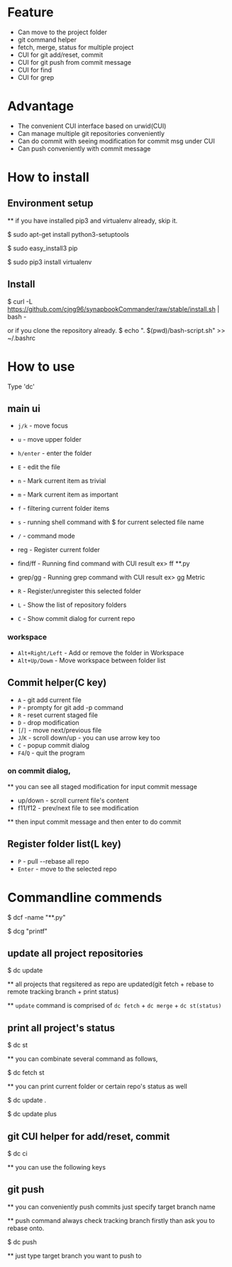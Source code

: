 # Feature

- Can move to the project folder
- git command helper
- fetch, merge, status for multiple project
- CUI for git add/reset, commit
- CUI for git push from commit message
- CUI for find
- CUI for grep

# Advantage

- The convenient CUI interface based on urwid(CUI)
- Can manage multiple git repositories conveniently
- Can do commit with seeing modification for commit msg under CUI
- Can push conveniently with commit message

# How to install

## Environment setup

\*\* if you have installed pip3 and virtualenv already, skip it.

\$ sudo apt-get install python3-setuptools

\$ sudo easy_install3 pip

\$ sudo pip3 install virtualenv

## Install

\$ curl -L https://github.com/cjng96/synapbookCommander/raw/stable/install.sh | bash -

or if you clone the repository already.
$ echo ". $(pwd)/bash-script.sh" >> ~/.bashrc

# How to use

Type 'dc'

## main ui

- `j/k` - move focus
- `u` - move upper folder
- `h/enter` - enter the folder
- `E` - edit the file

- `n` - Mark current item as trivial
- `m` - Mark current item as important

- `f` - filtering current folder items
- `s` - running shell command with \$ for current selected file name

- `/` - command mode
- reg - Register current folder
- find/ff - Running find command with CUI result
  ex> ff \*\*.py
- grep/gg - Running grep command with CUI result
  ex> gg Metric

- `R` - Register/unregister this selected folder
- `L` - Show the list of repository folders
- `C` - Show commit dialog for current repo

### workspace

- `Alt+Right/Left` - Add or remove the folder in Workspace
- `Alt+Up/Dowm` - Move workspace between folder list

## Commit helper(C key)

- `A` - git add current file
- `P` - prompty for git add -p command
- `R` - reset current staged file
- `D` - drop modification
- `[`/`]` - move next/previous file
- `J`/`K` - scroll down/up - you can use arrow key too
- `C` - popup commit dialog
- `F4`/`Q` - quit the program

### on commit dialog,

\*\* you can see all staged modification for input commit message

- up/down - scroll current file's content
- f11/f12 - prev/next file to see modification

\*\* then input commit message and then enter to do commit

## Register folder list(L key)

- `P` - pull --rebase all repo
- `Enter` - move to the selected repo

# Commandline commends

\$ dcf -name "\*\*.py"

\$ dcg "printf"

## update all project repositories

\$ dc update

\*\* all projects that regsitered as repo are updated(git fetch + rebase to remote tracking branch + print status)

\*\* `update` command is comprised of `dc fetch` + `dc merge` + `dc st(status)`

## print all project's status

\$ dc st

\*\* you can combinate several command as follows,

\$ dc fetch st

\*\* you can print current folder or certain repo's status as well

\$ dc update .

\$ dc update plus

## git CUI helper for add/reset, commit

\$ dc ci

\*\* you can use the following keys

## git push

\*\* you can conveniently push commits just specify target branch name

\*\* push command always check tracking branch firstly than ask you to rebase onto.

\$ dc push

\*\* just type target branch you want to push to
